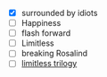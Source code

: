 - [x] surrounded by idiots
- [ ] Happiness
- [ ] flash forward
- [ ] Limitless
- [ ] breaking Rosalind
- [ ] [limitless trilogy](https://www.amazon.in/Black-Swan-Improbable-Randomness-Antifragile/dp/B09GYFSWN8/262-4393834-8109511?pd_rd_w=qg7t3&content-id=amzn1.sym.6d6d3d39-5982-495f-839b-479a2134f3e8&pf_rd_p=6d6d3d39-5982-495f-839b-479a2134f3e8&pf_rd_r=4ZTA5H14TMBDHRSY3ZV7&pd_rd_wg=OELZd&pd_rd_r=ae00b9ca-a174-4e5a-a484-c46c8b939501&pd_rd_i=B09GYFSWN8&psc=1)

